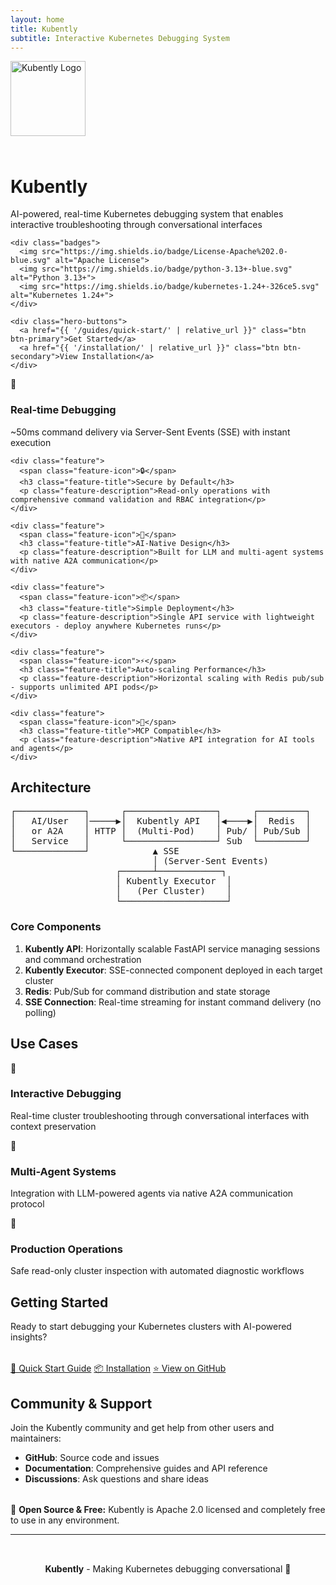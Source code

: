 ```yaml
---
layout: home
title: Kubently
subtitle: Interactive Kubernetes Debugging System
---
```


<div class="hero">
  <div class="hero-content">
    <img src="{{ site.logo | relative_url }}" alt="Kubently Logo" style="height: 120px; margin-bottom: 1.5rem;">
    <h1 class="hero-title">Kubently</h1>
    <p class="hero-subtitle">AI-powered, real-time Kubernetes debugging system that enables interactive troubleshooting through conversational interfaces</p>
    
    <div class="badges">
      <img src="https://img.shields.io/badge/License-Apache%202.0-blue.svg" alt="Apache License">
      <img src="https://img.shields.io/badge/python-3.13+-blue.svg" alt="Python 3.13+">
      <img src="https://img.shields.io/badge/kubernetes-1.24+-326ce5.svg" alt="Kubernetes 1.24+">
    </div>
    
    <div class="hero-buttons">
      <a href="{{ '/guides/quick-start/' | relative_url }}" class="btn btn-primary">Get Started</a>
      <a href="{{ '/installation/' | relative_url }}" class="btn btn-secondary">View Installation</a>
    </div>
  </div>
</div>

<div class="wrapper">
  <div class="features">
    <div class="feature">
      <span class="feature-icon">🚀</span>
      <h3 class="feature-title">Real-time Debugging</h3>
      <p class="feature-description">~50ms command delivery via Server-Sent Events (SSE) with instant execution</p>
    </div>
    
    <div class="feature">
      <span class="feature-icon">🔒</span>
      <h3 class="feature-title">Secure by Default</h3>
      <p class="feature-description">Read-only operations with comprehensive command validation and RBAC integration</p>
    </div>
    
    <div class="feature">
      <span class="feature-icon">🤖</span>
      <h3 class="feature-title">AI-Native Design</h3>
      <p class="feature-description">Built for LLM and multi-agent systems with native A2A communication</p>
    </div>
    
    <div class="feature">
      <span class="feature-icon">📦</span>
      <h3 class="feature-title">Simple Deployment</h3>
      <p class="feature-description">Single API service with lightweight executors - deploy anywhere Kubernetes runs</p>
    </div>
    
    <div class="feature">
      <span class="feature-icon">⚡</span>
      <h3 class="feature-title">Auto-scaling Performance</h3>
      <p class="feature-description">Horizontal scaling with Redis pub/sub - supports unlimited API pods</p>
    </div>
    
    <div class="feature">
      <span class="feature-icon">🔌</span>
      <h3 class="feature-title">MCP Compatible</h3>
      <p class="feature-description">Native API integration for AI tools and agents</p>
    </div>
  </div>
</div>

## Architecture

<div class="architecture-diagram">
<pre>
┌─────────────┐      ┌─────────────────┐      ┌─────────┐
│   AI/User   │─────▶│  Kubently API   │◀────▶│  Redis  │
│   or A2A    │ HTTP │  (Multi-Pod)    │ Pub/ │ Pub/Sub │
│   Service   │      └─────────────────┘ Sub  └─────────┘
└─────────────┘            ▲ SSE
                           │ (Server-Sent Events)
                    ┌──────┴────────────┐
                    │ Kubently Executor  │
                    │   (Per Cluster)    │
                    └────────────────────┘
</pre>
</div>

### Core Components

1. **Kubently API**: Horizontally scalable FastAPI service managing sessions and command orchestration
2. **Kubently Executor**: SSE-connected component deployed in each target cluster  
3. **Redis**: Pub/Sub for command distribution and state storage
4. **SSE Connection**: Real-time streaming for instant command delivery (no polling)

## Use Cases

<div class="features">
  <div class="feature">
    <span class="feature-icon">💬</span>
    <h3 class="feature-title">Interactive Debugging</h3>
    <p class="feature-description">Real-time cluster troubleshooting through conversational interfaces with context preservation</p>
  </div>
  
  <div class="feature">
    <span class="feature-icon">🤖</span>
    <h3 class="feature-title">Multi-Agent Systems</h3>
    <p class="feature-description">Integration with LLM-powered agents via native A2A communication protocol</p>
  </div>
  
  <div class="feature">
    <span class="feature-icon">🏢</span>
    <h3 class="feature-title">Production Operations</h3>
    <p class="feature-description">Safe read-only cluster inspection with automated diagnostic workflows</p>
  </div>
</div>

## Getting Started

Ready to start debugging your Kubernetes clusters with AI-powered insights?

<div class="hero-buttons" style="margin-top: 2rem;">
  <a href="{{ '/guides/quick-start/' | relative_url }}" class="btn btn-primary">🚀 Quick Start Guide</a>
  <a href="{{ '/installation/' | relative_url }}" class="btn btn-secondary">📦 Installation</a>
  <a href="https://github.com/your-org/kubently" class="btn btn-secondary">⭐ View on GitHub</a>
</div>

## Community & Support  

Join the Kubently community and get help from other users and maintainers:

- **GitHub**: Source code and issues
- **Documentation**: Comprehensive guides and API reference
- **Discussions**: Ask questions and share ideas

<div class="alert alert-success" style="margin-top: 2rem;">
  🎉 <strong>Open Source & Free:</strong> Kubently is Apache 2.0 licensed and completely free to use in any environment.
</div>

---

<div style="text-align: center; padding: 2rem 0; color: var(--medium-gray);">
  <strong>Kubently</strong> - Making Kubernetes debugging conversational 🚀
</div>
